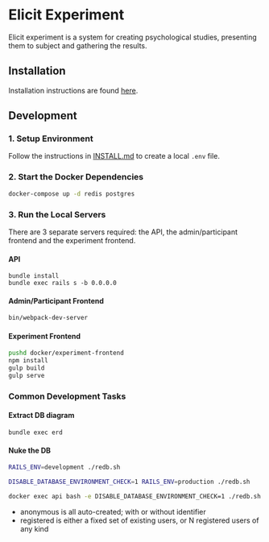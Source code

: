 # Elicit Experiment

Elicit experiment is a system for creating psychological studies, presenting them to subject and gathering the results.

## Installation

Installation instructions are found [here](./INSTALL.md).

## Development

### 1. Setup Environment

Follow the instructions in [INSTALL.md](./INSTALL.md) to create a local `.env` file.

### 2. Start the Docker Dependencies

```bash
docker-compose up -d redis postgres
```

### 3. Run the Local Servers

There are 3 separate servers required: the API, the admin/participant frontend and the experiment frontend.

#### API

```
bundle install
bundle exec rails s -b 0.0.0.0
```

#### Admin/Participant Frontend

```bash
bin/webpack-dev-server
```

#### Experiment Frontend

```bash
pushd docker/experiment-frontend
npm install
gulp build
gulp serve
```

### Common Development Tasks

#### Extract DB diagram

```
bundle exec erd
```

#### Nuke the DB

```bash
RAILS_ENV=development ./redb.sh

DISABLE_DATABASE_ENVIRONMENT_CHECK=1 RAILS_ENV=production ./redb.sh

docker exec api bash -e DISABLE_DATABASE_ENVIRONMENT_CHECK=1 ./redb.sh

```


* anonymous is all auto-created; with or without identifier
* registered is either a fixed set of existing users, or N registered users of any kind

